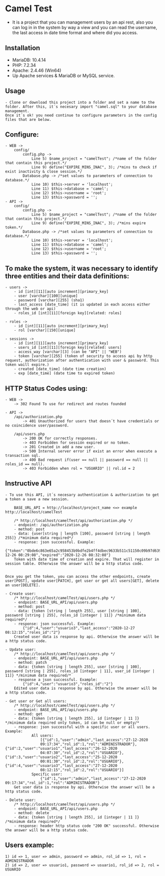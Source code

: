 # Camel Test

- It is a project that you can management users by an api rest, also you can log in in the system by way a view and 
you can read the username, the last access in date time format and where did you access.
## Installation
- MariaDB: 10.4.14 
- PHP: 7.2.34
- Apache: 2.4.46 (Win64)
- Up Apache services & MariaDB or MySQL service.
## Usage
	- Clone or download this project into a folder and set a name to the folder. After this, it´s necesary import "camel.sql" to your database management.
	Once it´s ok! you need continue to configure parameters in the config files that are below.

## Configure:
	- WEB ->
		config/
			config.php ->
				Line 5) $name_project = "camelTest"; /*name of the folder that contain this project.*/
				Line 9) define("EXPIRE_MINS_INAC", 3); /*mins to check if exist inactivity & close session.*/
			Database.php -> /*set values to parameters of connection to database.*/
				Line 10) $this->server = 'localhost';
        		Line 11) $this->database = 'camel';
        		Line 12) $this->username = 'root';
        		Line 13) $this->password = '';
	- API ->
		config/
			config.php ->
				Line 5) $name_project = "camelTest"; /*name of the folder that contain this project.*/
				Line 9) define("EXPIRE_MINS_INAC", 3); /*mins expire token.*/
			Database.php -> /*set values to parameters of connection to database.*/
				Line 10) $this->server = 'localhost';
        		Line 11) $this->database = 'camel';
        		Line 12) $this->username = 'root';
        		Line 13) $this->password = '';


## To make the system, it was necessary to identify three entities and their data definitions:
		
	- users -> 
		- id [int][11][auto increment][primary_key]
		- user [varchar][100][unique]
		- password [varchar][255] (sha1)
		- last_access [date_time] (it is updated in each access either through the web or api)
		- roles_id [int][11][foreign key][related: roles]

	- roles ->
		- id [int][11][auto increment][primary_key]
		- rol [varchar][150][unique]

	- sessions ->
		- id [int][11][auto increment][primary_key]
		- users_id [int][11][foreign key][related: users]
		- access_way [varchar][3] (can be "API" || "WEB")
		- token [varchar][255] (token of security to access api by http request, authorization after authentication with user & password. This token waill expire.)
		- created [date_time] (date time creation)
		- exp [date_time] (date time to expired token)

## HTTP Status Codes using:
	- WEB ->
		-> 302 Found To use for redirect and routes founded

	- API ->
		/api/authorization.php
			-> 401 Unauthorized for users that doesn´t have credentials or no coincidence user/password.

		/api/users.php
			-> 200 OK for correctly responses.	
			-> 403 Forbidden for sessión expired or no token.
			-> 201 Created in add a new user.
			-> 500 Internal server error if exist an error when execute a transaction sql.
			-> 400 Bad request if(user == null || password == null || roles_id == null).
			-> 403 Forbidden when rol = "USUARIO" || rol.id = 2	

## Instructive API

	- To use this API, it´s necesary authentication & authorization to get a token a save a new session.

		BASE_URL_API = http://localhost/project_name <=> example http://localhost/camelTest

		/* http://localhost/camelTest/api/authorization.php */
		- endpoint: /api/authorization.php
		- method: post
		- data: {user[string | length [100], password [string | length 255]} /*minimum data required*/
		- response: json successful. Example: 
			{"token":"0bde6c863e65a2c958453b9bdfe2b4ff4dbec9633b511c51150c09b97d6392f6","created":"2020-12-26 08:29:08","expired":"2020-12-26 08:32:08"}
	 	Token with date time of creation and expire. That will register in session table. Otherwise the answer will be a http status code.

	
	Once you get the token, you can access the other endpoints, create user[POST], update user[PATCH], get user or get all users[GET], delete an user[DELETE].

	- Create user:
		/* http://localhost/camelTest/api/users.php */
		- endpoint: BASE_URL_API/api/users.php
		- method: post
		- data: {token [string | length 255], user [string | 100], password [string | 255], roles_id [integer | 11]} /*minimum data required*/
		- response: json successful. Example: 
			{"id":4,"user":"usuario3","last_access":"2020-12-27 08:12:15","roles_id":"2"} 
		Created user data is response by api. Otherwise the answer will be a http status code.

	- Update user:
		/* http://localhost/camelTest/api/users.php */
		- endpoint: BASE_URL_API/api/users.php
		- method: patch
		- data: {token [string | length 255], user [string | 100], password [string | 255], roles_id [integer | 11], user_id [integer | 11]} */minimum data required/*
		- response a json successful. Example: 
			{"id":4,"user":"usuario3","roles_id":"2"}
		Edited user data is response by api. Otherwise the answer will be a http status code.

	- Get user or Get all users:
		/* http://localhost/camelTest/api/users.php */
		- endpoint: BASE_URL_API/api/users.php
		- method: get
		- data: {token [string | length 255], id [integer | 11 ]} */minimum data required only token, id can be null or empty/*
		- response: json successful with a specific user or all users. Example:
				All users:
					[{"id":1,"user":"admin","last_access":"27-12-2020
					09:17:34","rol_id":1,"rol":"ADMINISTRADOR"},{"id":2,"user":"usuario1","last_access":"26-12-2020
					04:07:30","rol_id":2,"rol":"USUARIO"},{"id":3,"user":"usuario2","last_access":"25-12-2020
					00:01:30","rol_id":2,"rol":"USUARIO"},{"id":4,"user":"usuario3","last_access":"27-12-2020
					08:12:15","rol_id":2,"rol":"USUARIO"}]
				Specific user:
					{"id":1,"user":"admin","last_access":"27-12-2020 09:17:34","rol_id":1,"rol":"ADMINISTRADOR"}
		Get user data is response by api. Otherwise the answer will be a http status code.
	
	- Delete user:
		/* http://localhost/camelTest/api/users.php */
		- endpoint: BASE_URL_API/api/users.php
		- method: delete
		- data: {token [string | length 255], id [integer | 11 ]} /*minimum data required*/
		- response: header http status code "200 OK" successful. Otherwise the answer will be a http status code.

	
## Users example:
	1) id => 1, user => admin, password => admin, rol_id => 1, rol = ADMINISTRADOR
	2) id => 2, user => usuario1, password => usuario1, rol_id => 2, rol = USUARIO